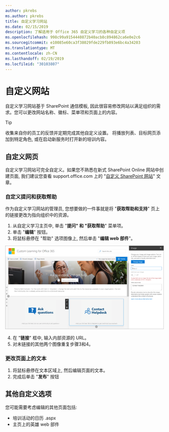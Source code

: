 ```yaml
---
author: pkrebs
ms.author: pkrebs
title: 自定义学习网站
ms.date: 02/15/2019
description: 了解适用于 Office 365 自定义学习的各种自定义项
ms.openlocfilehash: 998c99a9154440872b40acb8c894862ca6e0e2c6
ms.sourcegitcommit: e10085e60ca3f38029fde229fb093e6bc4a34203
ms.translationtype: MT
ms.contentlocale: zh-CN
ms.lasthandoff: 02/19/2019
ms.locfileid: "30103807"
---
```

# <a name="customize-the-site"></a>自定义网站

自定义学习网站基于 SharePoint 通信模板, 因此很容易修改网站以满足组织的需求。您可以更改网站名称、徽标、菜单项和页面上的内容。 

> [!TIP]
> 收集来自你的员工的反馈并定期完成其他自定义设置。 将播放列表、目标网页添加到特定角色, 或在启动新服务时打开新的培训内容。 

## <a name="customize-web-pages"></a>自定义网页

自定义学习网站可完全自定义。如果您不熟悉在新式 SharePoint Online 网站中创建页面, 我们建议您查看 support.office.com 上的 "[自定义 SharePoint 网站](https://support.office.com/en-us/article/customize-your-sharepoint-site-320b43e5-b047-4fda-8381-f61e8ac7f59b)" 文章。 

### <a name="customize-ask-questions-and-get-help"></a>自定义提问和获取帮助

作为自定义学习网站的管理员, 您想要做的一件事就是将 "**获取帮助和支持**" 页上的链接更改为指向组织中的资源。 

1.  从自定义学习主页中, 单击 "**提问" 和 "获取帮助**" 菜单项。
2.  单击 "**编辑**" 按钮。
3.  将鼠标悬停在 "帮助" 选项图像上, 然后单击 "**编辑 web 部件**"。

![cg-edithelp](media/cg-edithelp.png)

4.  在 "**链接**" 框中, 输入内部资源的 URL。 
5.  对未链接的其他两个图像重复步骤3和4。

### <a name="change-the-text-on-the-page"></a>更改页面上的文本

1. 将鼠标悬停在文本区域上, 然后编辑页面的文本。 
2. 完成后单击 "**发布**" 按钮

## <a name="other-customization-options"></a>其他自定义选项
您可能需要考虑编辑的其他页面包括:

- 培训活动的日历 .aspx
- 主页上的英雄 web 部件

